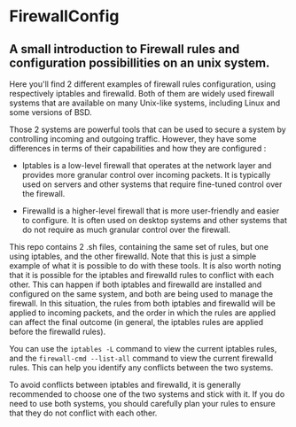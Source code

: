# FirewallConfig
## A small introduction to Firewall rules and configuration possibillities on an unix system.

Here you'll find 2 different examples of firewall rules configuration, using respectively iptables and firewalld. Both of them are widely used firewall systems that are available on many Unix-like systems, including Linux and some versions of BSD. 

Those 2 systems are powerful tools that can be used to secure a system by controlling incoming and outgoing traffic. However, they have some differences in terms of their capabilities and how they are configured : 

- Iptables is a low-level firewall that operates at the network layer and provides more granular control over incoming packets. It is typically used on servers and other systems that require fine-tuned control over the firewall.

- Firewalld is a higher-level firewall that is more user-friendly and easier to configure. It is often used on desktop systems and other systems that do not require as much granular control over the firewall.

This repo contains 2 .sh files, containing the same set of rules, but one using iptables, and the other firewalld. Note that this is just a simple example of what it is possible to do with these tools. It is also worth noting that it is possible for the iptables and firewalld rules to conflict with each other. This can happen if both iptables and firewalld are installed and configured on the same system, and both are being used to manage the firewall. In this situation, the rules from both iptables and firewalld will be applied to incoming packets, and the order in which the rules are applied can affect the final outcome (in general, the iptables rules are applied before the firewalld rules).

You can use the `iptables -L` command to view the current iptables rules, and the `firewall-cmd --list-all` command to view the current firewalld rules. This can help you identify any conflicts between the two systems.

To avoid conflicts between iptables and firewalld, it is generally recommended to choose one of the two systems and stick with it. If you do need to use both systems, you should carefully plan your rules to ensure that they do not conflict with each other.
